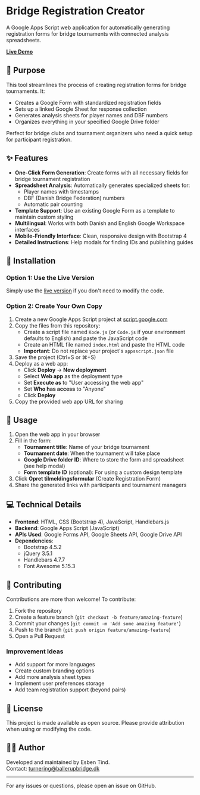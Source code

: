# Bridge Registration Creator

A Google Apps Script web application for automatically generating registration forms for bridge tournaments with connected analysis spreadsheets.

**[Live Demo](https://script.google.com/macros/s/AKfycbwJkzE_pqQb671gT_LD52CYaQ4F_vmYthFV20r6uOxyRRwxcq60IJ9ycoeR6dFW-n8OmA/exec)**

## 🎯 Purpose

This tool streamlines the process of creating registration forms for bridge tournaments. It:

- Creates a Google Form with standardized registration fields
- Sets up a linked Google Sheet for response collection
- Generates analysis sheets for player names and DBF numbers
- Organizes everything in your specified Google Drive folder

Perfect for bridge clubs and tournament organizers who need a quick setup for participant registration.

## ✨ Features

- **One-Click Form Generation**: Create forms with all necessary fields for bridge tournament registration
- **Spreadsheet Analysis**: Automatically generates specialized sheets for:
  - Player names with timestamps
  - DBF (Danish Bridge Federation) numbers 
  - Automatic pair counting
- **Template Support**: Use an existing Google Form as a template to maintain custom styling
- **Multilingual**: Works with both Danish and English Google Workspace interfaces
- **Mobile-Friendly Interface**: Clean, responsive design with Bootstrap 4
- **Detailed Instructions**: Help modals for finding IDs and publishing guides

## 🚀 Installation

### Option 1: Use the Live Version

Simply use the [live version](https://script.google.com/macros/s/AKfycbwJkzE_pqQb671gT_LD52CYaQ4F_vmYthFV20r6uOxyRRwxcq60IJ9ycoeR6dFW-n8OmA/exec) if you don't need to modify the code.

### Option 2: Create Your Own Copy

1. Create a new Google Apps Script project at [script.google.com](https://script.google.com)
2. Copy the files from this repository:
   - Create a script file named `Kode.js` (or `Code.js` if your environment defaults to English) and paste the JavaScript code
   - Create an HTML file named `index.html` and paste the HTML code
   - **Important**: Do not replace your project's `appsscript.json` file
3. Save the project (Ctrl+S or ⌘+S)
4. Deploy as a web app:
   - Click **Deploy** → **New deployment**
   - Select **Web app** as the deployment type
   - Set **Execute as** to "User accessing the web app"
   - Set **Who has access** to "Anyone"
   - Click **Deploy**
5. Copy the provided web app URL for sharing

## 📝 Usage

1. Open the web app in your browser
2. Fill in the form:
   - **Tournament title**: Name of your bridge tournament
   - **Tournament date**: When the tournament will take place
   - **Google Drive folder ID**: Where to store the form and spreadsheet (see help modal)
   - **Form template ID** (optional): For using a custom design template
3. Click **Opret tilmeldingsformular** (Create Registration Form)
4. Share the generated links with participants and tournament managers

## 💻 Technical Details

- **Frontend**: HTML, CSS (Bootstrap 4), JavaScript, Handlebars.js
- **Backend**: Google Apps Script (JavaScript)
- **APIs Used**: Google Forms API, Google Sheets API, Google Drive API
- **Dependencies**: 
  - Bootstrap 4.5.2
  - jQuery 3.5.1
  - Handlebars 4.7.7
  - Font Awesome 5.15.3

## 🤝 Contributing

Contributions are more than welcome! To contribute:

1. Fork the repository
2. Create a feature branch (`git checkout -b feature/amazing-feature`)
3. Commit your changes (`git commit -m 'Add some amazing feature'`)
4. Push to the branch (`git push origin feature/amazing-feature`)
5. Open a Pull Request

### Improvement Ideas

- Add support for more languages
- Create custom branding options
- Add more analysis sheet types
- Implement user preferences storage
- Add team registration support (beyond pairs)

## 📄 License

This project is made available as open source. Please provide attribution when using or modifying the code.

## 👨‍💻 Author

Developed and maintained by Esben Tind.  
Contact: [turnering@ballerupbridge.dk](mailto:turnering@ballerupbridge.dk)

---

For any issues or questions, please open an issue on GitHub.
